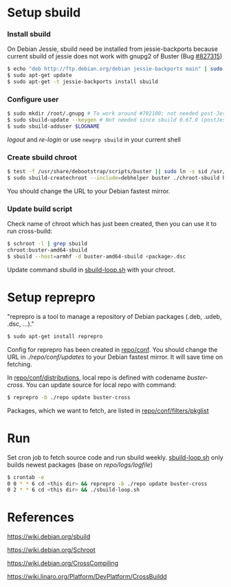 # Setup sbuild
### Install sbuild
On Debian Jessie, sbuild need be installed from jessie-backports
because current sbuild of jessie does not work with gnupg2 of Buster
(Bug [#827315](https://bugs.debian.org/cgi-bin/bugreport.cgi?bug=827315))
```sh
$ echo "deb http://ftp.debian.org/debian jessie-backports main" | sudo tee -a /etc/apt/sources.list
$ sudo apt-get update
$ sudo apt-get -t jessie-backports install sbuild
```

### Configure user
```sh
$ sudo mkdir /root/.gnupg # To work around #792100; not needed post-Jessie
$ sudo sbuild-update --keygen # Not needed since sbuild 0.67.0 (postJessie, see #801798)
$ sudo sbuild-adduser $LOGNAME
```
*logout* and *re-login* or use `newgrp sbuild` in your current shell

### Create sbuild chroot
```sh
$ test -f /usr/share/debootstrap/scripts/buster || sudo ln -s sid /usr/share/debootstrap/scripts/buster
$ sudo sbuild-createchroot --include=debhelper buster ./chroot-sbuild http://ftp.debian.org/debian
```
You should change the URL to your Debian fastest mirror.

### Update build script
Check name of chroot which has just been created,
then you can use it to run cross-build:
```sh
$ schroot -l | grep sbuild
chroot:buster-amd64-sbuild
$ sbuild --host=armhf -d buster-amd64-sbuild <package>.dsc
```
Update command sbuild in [sbuild-loop.sh](./sbuild-loop.sh) with your chroot.
# Setup reprepro
"reprepro is a tool to manage a repository of Debian packages (.deb, .udeb, .dsc, ...)."
```sh
$ sudo apt-get install reprepro
```
Config for reprepro has been created in [repo/conf](./repo/conf).
You should change the URL in *./repo/conf/updates* to your Debian fastest mirror.
It will save time on fetching.

In [repo/conf/distributions](./repo/conf/distributions),
local repo is defined with codename *buster-cross*.
You can update source for local repo with command:
```sh
$ reprepro -b ./repo update buster-cross
```

Packages, which we want to fetch, are listed in [repo/conf/filters/pkglist](./repo/conf/filters/pkglist)

# Run
Set cron job to fetch source code and run sbuild weekly.
[sbuild-loop.sh](./sbuild-loop.sh) only builds newest packages (base on *repo/logs/logfile*)
```sh
$ crontab -e
0 0 * * 6 cd <this dir> && reprepro -b ./repo update buster-cross
0 2 * * 6 cd <this dir> && ./sbuild-loop.sh
```

# References
<https://wiki.debian.org/sbuild>

<https://wiki.debian.org/Schroot>

<https://wiki.debian.org/CrossCompiling>

<https://wiki.linaro.org/Platform/DevPlatform/CrossBuildd>
